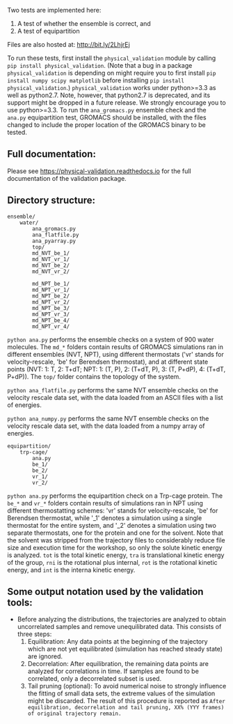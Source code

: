 Two tests are implemented here: 

1. A test of whether the ensemble is correct, and
2. A test of equipartition

Files are also hosted at: http://bit.ly/2LhjrEj

To run these tests, first install the `physical_validation` module by calling `pip install physical_validation`. (Note that a bug in a package `physical_validation` is depending on might require you to first install `pip install numpy scipy matplotlib` before installing `pip install physical_validation`.) `physical_validation` works under python>=3.3 as well as python2.7. Note, however, that python2.7 is deprecated, and its support might be dropped in a future release. We strongly encourage you to use python>=3.3. To run the `ana_gromacs.py` ensemble check and the `ana.py` equipartition test, GROMACS should be installed, with the files changed to include the proper location of the GROMACS binary to be tested. 

Full documentation:
-------------------
Please see https://physical-validation.readthedocs.io for the full documentation of the validation package.

Directory structure:
--------------------

	ensemble/
		water/
			ana_gromacs.py
			ana_flatfile.py
			ana_pyarray.py
			top/
			md_NVT_be_1/
			md_NVT_vr_1/
			md_NVT_be_2/
			md_NVT_vr_2/

			md_NPT_be_1/
			md_NPT_vr_1/
			md_NPT_be_2/
			md_NPT_vr_2/
			md_NPT_be_3/
			md_NPT_vr_3/
			md_NPT_be_4/
			md_NPT_vr_4/

`python ana.py` performs the ensemble checks on a system of 900 water molecules. The `md_*` folders contain results of GROMACS simulations ran in different ensembles (NVT, NPT), using different thermostats ('vr' stands for velocity-rescale, 'be' for Berendsen thermostat), and at different state points (NVT: 1: T, 2: T+dT; NPT: 1: (T, P), 2: (T+dT, P), 3: (T, P+dP), 4: (T+dT, P+dP)). The `top/` folder contains the topology of the system.

`python ana_flatfile.py` performs the same NVT ensemble checks on the velocity rescale data set, with the data loaded from an ASCII files with a list of energies.

`python ana_numpy.py` performs the same NVT ensemble checks on the velocity rescale data set, with the data loaded from a numpy array of energies.
 
	equipartition/
		trp-cage/
			ana.py
			be_1/
			be_2/
			vr_1/
			vr_2/

`python ana.py` performs the equipartition check on a Trp-cage protein. The `be_*` and `vr_*` folders contain results of simulations ran in NPT using different thermostatting schemes: 'vr' stands for velocity-rescale, 'be' for Berendsen thermostat, while '_1' denotes a simulation using a single thermostat for the entire system, and '_2' denotes a simulation using two separate thermostats, one for the protein and one for the solvent. Note that the solvent was stripped from the trajectory files to considerably reduce file size and execution time for the workshop, so only the solute kinetic energy is analyzed.  `tot` is the total kinetic energy, `tra` is translational kinetic energy of the group, `rni` is the rotational plus internal, `rot` is the rotational kinetic energy, and `int` is the interna kinetic energy.

Some output notation used by the validation tools:
--------------------------------------------------
* Before analyzing the distributions, the trajectories are analyzed to obtain uncorrelated samples and remove unequilibrated data. This consists of three steps:
  1. Equilibration: Any data points at the beginning of the trajectory which are not yet equilibrated (simulation has reached steady state) are ignored.
  2. Decorrelation: After equilibration, the remaining data points are analyzed for correlations in time. If samples are found to be correlated, only a decorrelated subset is used.
  3. Tail pruning (optional): To avoid numerical noise to strongly influence the fitting of small data sets, the extreme values of the simulation might be discarded.
  The result of this procedure is reported as `After equilibration, decorrelation and tail pruning, XX% (YYY frames) of original trajectory remain.`

